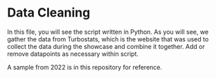 # Data Cleaning

In this file, you will see the script written in Python. As you will see, we gather the data from Turbostats, which is the website that was used to collect the data during the showcase and combine it together. Add or remove datapoints as necessary within script.

A sample from 2022 is in this repository for reference.
